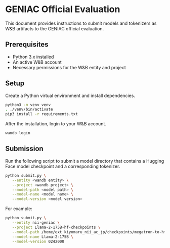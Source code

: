 # GENIAC Official Evaluation

This document provides instructions to submit models and tokenizers as W&B artifacts to the GENIAC official evaluation.

## Prerequisites

- Python 3.x installed
- An active W&B account
- Necessary permissions for the W&B entity and project

## Setup

Create a Python virtual environment and install dependencies.

```bash
python3 -m venv venv
. ./venv/bin/activate
pip3 install -r requirements.txt
```

After the installation, login to your W&B account.

```bash
wandb login
```

## Submission

Run the following script to submit a model directory that contains a Hugging Face model checkpoint and a corresponding tokenizer.

```bash
python submit.py \
   --entity <wandb entity> \
   --project <wandb project> \
   --model-path <model path> \
   --model-name <model name> \
   --model-version <model version>
```

For example:

```bash
python submit.py \
   --entity nii-geniac \
   --project Llama-2-175B-hf-checkpoints \
   --model-path /home/ext_kiyomaru_nii_ac_jp/checkpoints/megatron-to-hf/Llama-2-172b-hf/iter_0242000 \
   --model-name Llama-2-175B \
   --model-version 0242000
```
